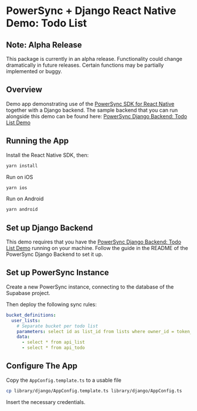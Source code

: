 # PowerSync + Django React Native Demo: Todo List 

## Note: Alpha Release

This package is currently in an alpha release. Functionality could change dramatically in future releases. Certain functions may be partially implemented or buggy.

## Overview

Demo app demonstrating use of the [PowerSync SDK for React Native](https://www.npmjs.com/package/@journeyapps/powersync-sdk-react-native) together with a Django backend.
The sample backend that you can run alongside this demo can be found here: [PowerSync Django Backend: Todo List Demo](https://github.com/michaelbarnes/powersync-django-backend-todolist-demo)

## Running the App

Install the React Native SDK, then:

```sh
yarn install
```

Run on iOS

```sh
yarn ios
```

Run on Android

```sh
yarn android
```

## Set up Django Backend

This demo requires that you have the [PowerSync Django Backend: Todo List Demo](https://github.com/michaelbarnes/powersync-django-backend-todolist-demo)  running on your machine.
Follow the guide in the README of the PowerSync Django Backend to set it up.

## Set up PowerSync Instance

Create a new PowerSync instance, connecting to the database of the Supabase project.

Then deploy the following sync rules:

```yaml
bucket_definitions:
  user_lists:
    # Separate bucket per todo list
    parameters: select id as list_id from lists where owner_id = token_parameters.user_id
    data:
      - select * from api_list 
      - select * from api_todo 
```

## Configure The App

Copy the `AppConfig.template.ts` to a usable file

```bash
cp library/django/AppConfig.template.ts library/django/AppConfig.ts
```

Insert the necessary credentials.
